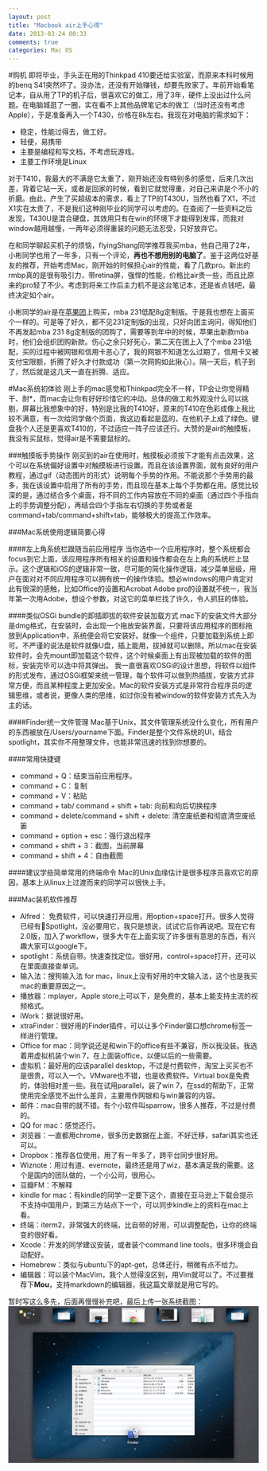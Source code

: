 ```yaml
---
layout: post
title: "Macbook air上手心得"
date: 2013-03-24 00:33
comments: true
categories: Mac OS
---
```

#购机
即将毕业，手头正在用的Thinkpad 410要还给实验室，而原来本科时候用的benq S41突然坏了。没办法，还没有开始赚钱，却要先败家了。年前开始看笔记本，自从用了TP的机子后，很喜欢它的做工，用了3年，硬件上没出过什么问题。在电脑城逛了一圈，实在看不上其他品牌笔记本的做工（当时还没有考虑Apple），于是准备再入一个T430，价格在8k左右。我现在对电脑的需求如下：

* 	稳定，性能过得去，做工好。
* 	轻便，易携带
* 	主要是编程和写文档，不考虑玩游戏。
* 	主要工作环境是Linux

对于T410，我最大的不满是它太重了，刚开始还没有特别多的感觉，后来几次出差，背着它站一天，或者是回家的时候，看到它就觉得重，对自己来讲是个不小的折磨。由此，产生了买超级本的需求，看上了TP的T430U，当然也看了X1，不过X1实在太贵了，不是我们这种刚毕业的同学可以考虑的。在查阅了一些资料之后发现，T430U是混合硬盘，其效用只有在win的环境下才能得到发挥，而我对window越用越慢，一两年必须得重装的问题无法忍受，只好放弃它。

在和同学聊起买机子的烦恼，flyingShang同学推荐我买mba，他自己用了2年，小彬同学也用了一年多，只有一个评论，**再也不想用别的电脑了**。鉴于这两位好基友的推荐，开始考虑Mac，刚开始的时候担心air的性能，看了几款pro。新出的rmbp真的是很有吸引力，带retina屏，强悍的性能，价格比air贵一些，而且比原来的pro轻了不少。考虑到将来工作后主力机不是这台笔记本，还是省点钱吧，最终决定如个air。

小彬同学的air是在[苹果团](http://www.appletuan.com/)上购买，mba 231低配8g定制版。于是我也想在上面买个一样的。可是等了好久，都不见231定制版的出现，只好向团主询问，得知他们不再发起mba 231 8g定制版的团购了，需要等到年中的时候，苹果出新款mba时，他们会组织团购新款。伤心之余只好死心，第二天在团上入了个mba 231低配，买的过程中被网银和信用卡恶心了，我的网银不知道怎么过期了，信用卡又被支付宝限额，折腾了好久才付款成功（第一次网购如此揪心）。隔一天后，机子到了，然后就是这几天一直在折腾、适应。

#Mac系统初体验
刚上手的mac感觉和Thinkpad完全不一样，TP会让你觉得精干、耐*，而mac会让你有好好珍惜它的冲动。总体的做工和外观没什么可以挑剔，屏幕比我想象中的好，特别是比我的T410好，原来的T410在色彩成像上我比较不满意，有一次给同学做个页面，我这边看起是蓝的，在他机子上成了绿色。键盘我个人还是更喜欢T410的，不过适应一阵子应该还行。大赞的是air的触摸板，我没有买鼠标，觉得air是不需要鼠标的。

###触摸板手势操作
刚买到的air在使用时，触摸板必须按下才能有点击效果，这个可以在系统偏好设置中对触摸板进行设置。而且在该设置界面，就有良好的用户教程，通过gif（动态图片的形式）说明每个手势的作用。不能说那个手势用的最多，我在该设置中启用了所有的手势，而且现在基本上每个手势都在用。感觉比较深的是，通过结合多个桌面，将不同的工作内容放在不同的桌面（通过四个手指向上的手势调整分配），再结合四个手指左右切换的手势或者是command+tab/command+shift+tab，能够极大的提高工作效率。


###Mac系统使用逻辑简要心得

####左上角系统栏跟随当前应用程序
当你选中一个应用程序时，整个系统都会focus到它上面，该应用程序所有相关的设置和操作都会在左上角的系统栏上显示。这个逻辑和iOS的逻辑非常一致，尽可能的简化操作逻辑，减少菜单层级，用户在面对对不同应用程序可以拥有统一的操作体验。想必windows的用户肯定对此有很深的感触，比如Office的设置和Acrobat Adobe pro的设置就不统一，我当年第一次用Adobe，想设个参数，对这它的菜单栏找了许久，令人抓狂的体验。

####类似OSGi bundle的即插即拔的软件安装加载方式
mac下的安装文件大部分是dmg格式，在安装时，会出现一个拖放安装界面，只要将该应用程序的图标拖放到Application中，系统便会将它安装好。就像一个组件，只要加载到系统上即可。不严谨的说法是软件就像U盘，插上能用，拔掉就可以删除。所以mac在安装软件时，会先mount即加载这个软件，这个时候桌面上有出现被加载的软件的图标，安装完毕可以选中将其弹出。
我一直很喜欢OSGi的设计思想，将软件以组件的形式发布，通过OSGi框架来统一管理，每个软件可以做到热插拔，安装方式非常方便，而且某种程度上更加安全。Mac的软件安装方式是非常符合程序员的逻辑思维，或者说，更像人类的思维，如过你没有被window的软件安装方式先入为主的话。

####Finder统一文件管理
Mac基于Unix，其文件管理系统没什么变化，所有用户的东西被放在/Users/yourname下面。Finder是整个文件系统的UI，结合spotlight，其实你不用整理文件，也能非常迅速的找到你想要的。

####常用快捷键
* command + Q：结束当前应用程序。
* command + C：复制
* command + V：粘贴
* command + tab/ command + shift + tab: 向前和向后切换程序 
* command + delete/command + shift + delete: 清空废纸娄和彻底清空废纸篓
* command + option + esc：强行退出程序
* command + shift + 3：截图，当前屏幕
* command + shift + 4：自由截图

####建议学些简单常用的终端命令
Mac的Unix血缘估计是很多程序员喜欢它的原因，基本上从linux上过渡而来的同学可以很快上手。

###Mac装机软件推荐

* Alfred： 免费软件，可以快速打开应用，用option+space打开。很多人觉得已经有Spotlight，没必要用它，我只是想说，试试它后你再说吧。现在它有2.0版，加入了workflow，很多大牛在上面实现了许多很有意思的东西，有兴趣大家可以google下。
* spotlight：系统自带。快速查找定位。很好用，control+space打开，还可以在里面直接查单词。
* 输入法：搜狗输入法 for mac，linux上没有好用的中文输入法，这个也是我买mac的重要原因之一。
* 播放器：mplayer，Apple store上可以下，是免费的，基本上能支持主流的视频格式。
* iWork：据说很好用。
* xtraFinder：很好用的Finder插件，可以让多个Finder窗口想chrome标签一样进行管理。
* Office for mac：同学说还是和win下的office有些不兼容，所以我没装。我选着用虚拟机装个win 7，在上面装office，以便以后的一些需要。
* 虚拟机：最好用的应该parallel desktop，不过是付费软件，淘宝上买买也不是很贵，可以入一个。VMware也不错，也是收费软件。Virtual box是免费的，体验相对差一些。我在试用parallel，装了win 7，在ssd的帮助下，正常使用完全感觉不出什么差异，主要用作网银和与win兼容的内容。
* 邮件：mac自带的就不错。有个小软件叫sparrow，很多人推荐，不过是付费的。
* QQ for mac：感觉还行。
* 浏览器：一直都用chrome，很多历史数据在上面，不好迁移，safari其实也还可以。
* Dropbox：推荐各位使用，用了有一年多了，跨平台同步很好用。
* Wiznote：用过有道、evernote，最终还是用了wiz，基本满足我的需要。这个是国内的团队做的，一个小公司，很用心。
* 豆瓣FM：不解释
* kindle for mac：有kindle的同学一定要下这个，直接在亚马逊上下载会提示不支持中国用户，到第三方站点下一个，可以同步kindle上的资料在mac上看。
* 终端：iterm2，非常强大的终端，比自带的好用，可以调整配色，让你的终端变的很好看。
* Xcode：开发的同学建议安装，或者装个command line tools，很多环境会自动配好。
* Homebrew：类似与ubuntu下的apt-get，总体还行，稍微有点不给力。
* 编辑器：可以装个MacVim，我个人觉得没区别，用Vim就可以了。不过要推荐下**Mou**，支持markdown的编辑器，我这篇文章就是用它写的。

暂时写这么多先，后面再慢慢补充吧，最后上传一张系统截图：
![截图](/images/macSncat.png)

